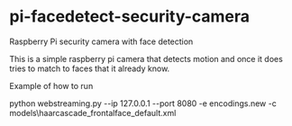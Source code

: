 # pi-facedetect-security-camera
Raspberry Pi security camera with face detection

This is a simple raspberry pi camera that detects motion and once it does tries to match to faces that it already know. 


Example of how to run

python webstreaming.py --ip 127.0.0.1 --port 8080 -e encodings.new -c models\haarcascade_frontalface_default.xml